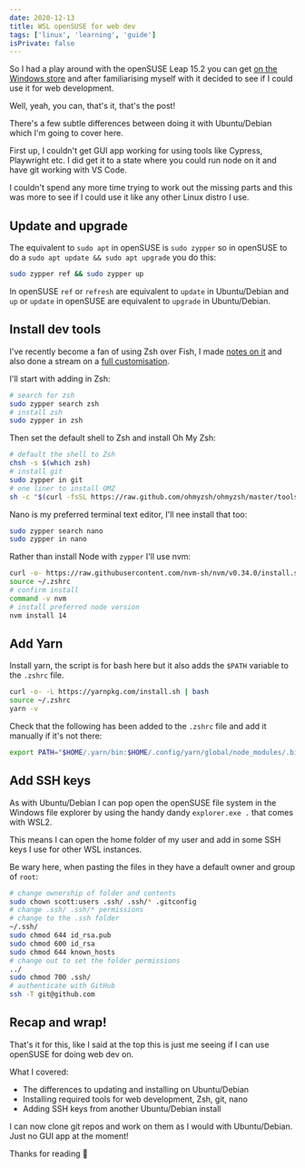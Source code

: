 ```yaml
---
date: 2020-12-13
title: WSL openSUSE for web dev
tags: ['linux', 'learning', 'guide']
isPrivate: false
---
```


So I had a play around with the openSUSE Leap 15.2 you can get [on
the Windows store] and after familiarising myself with it decided to see
if I could use it for web development.

Well, yeah, you can, that's it, that's the post!

There's a few subtle differences between doing it with Ubuntu/Debian
which I'm going to cover here.

First up, I couldn't get GUI app working for using tools like Cypress,
Playwright etc. I did get it to a state where you could run node on it
and have git working with VS Code.

I couldn't spend any more time trying to work out the missing parts
and this was more to see if I could use it like any other Linux distro
I use.

## Update and upgrade

The equivalent to `sudo apt` in openSUSE is `sudo zypper` so in
openSUSE to do a `sudo apt update && sudo apt upgrade` you do this:

```bash
sudo zypper ref && sudo zypper up
```

In openSUSE `ref` or `refresh` are equivalent to `update` in
Ubuntu/Debian and `up` or `update` in openSUSE are equivalent to
`upgrade` in Ubuntu/Debian.

## Install dev tools

I've recently become a fan of using Zsh over Fish, I made [notes
on it] and also done a stream on a [full customisation].

I'll start with adding in Zsh:

```bash
# search for zsh
sudo zypper search zsh
# install zsh
sudo zypper in zsh
```

Then set the default shell to Zsh and install Oh My Zsh:

```bash
# default the shell to Zsh
chsh -s $(which zsh)
# install git
sudo zypper in git
# one liner to install OMZ
sh -c "$(curl -fsSL https://raw.github.com/ohmyzsh/ohmyzsh/master/tools/install.sh)"
```

Nano is my preferred terminal text editor, I'll nee install that too:

```bash
sudo zypper search nano
sudo zypper in nano
```

Rather than install Node with `zypper` I'll use nvm:

```bash
curl -o- https://raw.githubusercontent.com/nvm-sh/nvm/v0.34.0/install.sh | zsh
source ~/.zshrc
# confirm install
command -v nvm
# install preferred node version
nvm install 14
```

## Add Yarn

Install yarn, the script is for bash here but it also adds the `$PATH`
variable to the `.zshrc` file.

```bash
curl -o- -L https://yarnpkg.com/install.sh | bash
source ~/.zshrc
yarn -v
```

Check that the following has been added to the `.zshrc` file and add
it manually if it's not there:

```bash
export PATH="$HOME/.yarn/bin:$HOME/.config/yarn/global/node_modules/.bin:$PATH"
```

## Add SSH keys

As with Ubuntu/Debian I can pop open the openSUSE file system in the
Windows file explorer by using the handy dandy `explorer.exe .` that
comes with WSL2.

This means I can open the home folder of my user and add in some SSH
keys I use for other WSL instances.

Be wary here, when pasting the files in they have a default owner and
group of `root`:

```bash
# change ownership of folder and contents
sudo chown scott:users .ssh/ .ssh/* .gitconfig
# change .ssh/ .ssh/* permissions
# change to the .ssh folder
~/.ssh/
sudo chmod 644 id_rsa.pub
sudo chmod 600 id_rsa
sudo chmod 644 known_hosts
# change out to set the folder permissions
../
sudo chmod 700 .ssh/
# authenticate with GitHub
ssh -T git@github.com
```

## Recap and wrap!

That's it for this, like I said at the top this is just me seeing if I
can use openSUSE for doing web dev on.

What I covered:

- The differences to updating and installing on Ubuntu/Debian
- Installing required tools for web development, Zsh, git, nano
- Adding SSH keys from another Ubuntu/Debian install

I can now clone git repos and work on them as I would with
Ubuntu/Debian. Just no GUI app at the moment!

Thanks for reading 🙌

[install yarn]: https://www.osradar.com/install-yarn-opensuse-15-1/
[on the windows store]:
	https://www.microsoft.com/en-us/p/opensuse-leap-152/9mzd0n9z4m4h?activetab=pivot:overviewtabb
[notes on it]: https://scottspence.com/posts/zsh-and-oh-my-zsh/
[full customisation]: https://www.youtube.com/watch?v=4cp-GcZxB-g

